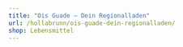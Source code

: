 ```yaml
---
title: "Ois Guade – Dein Regionalladen"
url: /hollabrunn/ois-guade-dein-regionalladen/
shop: Lebensmittel
---
```

